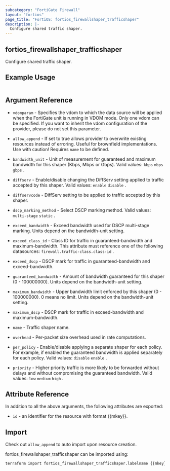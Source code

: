 ```yaml
---
subcategory: "FortiGate Firewall"
layout: "fortios"
page_title: "FortiOS: fortios_firewallshaper_trafficshaper"
description: |-
  Configure shared traffic shaper.
---
```


## fortios_firewallshaper_trafficshaper
Configure shared traffic shaper.

## Example Usage

```hcl

```

## Argument Reference
* `vdomparam` - Specifies the vdom to which the data source will be applied when the FortiGate unit is running in VDOM mode. Only one vdom can be specified. If you want to inherit the vdom configuration of the provider, please do not set this parameter.
* `allow_append` - If set to true allows provider to overwrite existing resources instead of erroring. Useful for brownfield implementations. Use with caution! Requires `name` to be defined.

* `bandwidth_unit` - Unit of measurement for guaranteed and maximum bandwidth for this shaper (Kbps, Mbps or Gbps). Valid values: `kbps` `mbps` `gbps` .
* `diffserv` - Enable/disable changing the DiffServ setting applied to traffic accepted by this shaper. Valid values: `enable` `disable` .
* `diffservcode` - DiffServ setting to be applied to traffic accepted by this shaper.
* `dscp_marking_method` - Select DSCP marking method. Valid values: `multi-stage` `static` .
* `exceed_bandwidth` - Exceed bandwidth used for DSCP multi-stage marking. Units depend on the bandwidth-unit setting.
* `exceed_class_id` - Class ID for traffic in guaranteed-bandwidth and maximum-bandwidth. This attribute must reference one of the following datasources: `firewall.traffic-class.class-id` .
* `exceed_dscp` - DSCP mark for traffic in guaranteed-bandwidth and exceed-bandwidth.
* `guaranteed_bandwidth` - Amount of bandwidth guaranteed for this shaper (0 - 100000000). Units depend on the bandwidth-unit setting.
* `maximum_bandwidth` - Upper bandwidth limit enforced by this shaper (0 - 100000000). 0 means no limit. Units depend on the bandwidth-unit setting.
* `maximum_dscp` - DSCP mark for traffic in exceed-bandwidth and maximum-bandwidth.
* `name` - Traffic shaper name.
* `overhead` - Per-packet size overhead used in rate computations.
* `per_policy` - Enable/disable applying a separate shaper for each policy. For example, if enabled the guaranteed bandwidth is applied separately for each policy. Valid values: `disable` `enable` .
* `priority` - Higher priority traffic is more likely to be forwarded without delays and without compromising the guaranteed bandwidth. Valid values: `low` `medium` `high` .

## Attribute Reference

In addition to all the above arguments, the following attributes are exported:
* `id` - an identifier for the resource with format {{mkey}}.

## Import

Check out `allow_append` to auto import upon resource creation.

fortios_firewallshaper_trafficshaper can be imported using:
```sh
terraform import fortios_firewallshaper_trafficshaper.labelname {{mkey}}
```
